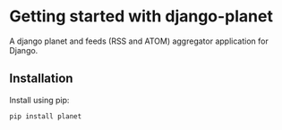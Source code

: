 # Getting started with django-planet

A django planet and feeds (RSS and ATOM) aggregator application for Django.

## Installation

Install using pip:

```bash
pip install planet
```
